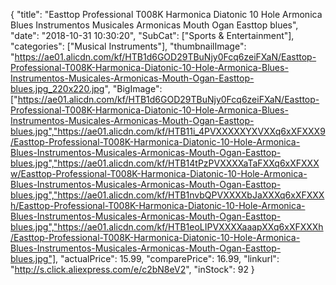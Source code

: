 {
	"title": "Easttop Professional T008K Harmonica Diatonic 10 Hole Armonica Blues Instrumentos Musicales Armonicas Mouth Ogan Easttop blues",
	"date": "2018-10-31 10:30:20",
	"SubCat": ["Sports & Entertainment"],
	"categories": ["Musical Instruments"],
	"thumbnailImage": "https://ae01.alicdn.com/kf/HTB1d6GOD29TBuNjy0Fcq6zeiFXaN/Easttop-Professional-T008K-Harmonica-Diatonic-10-Hole-Armonica-Blues-Instrumentos-Musicales-Armonicas-Mouth-Ogan-Easttop-blues.jpg_220x220.jpg",
	"BigImage": ["https://ae01.alicdn.com/kf/HTB1d6GOD29TBuNjy0Fcq6zeiFXaN/Easttop-Professional-T008K-Harmonica-Diatonic-10-Hole-Armonica-Blues-Instrumentos-Musicales-Armonicas-Mouth-Ogan-Easttop-blues.jpg","https://ae01.alicdn.com/kf/HTB11i_4PVXXXXXYXVXXq6xXFXXX9/Easttop-Professional-T008K-Harmonica-Diatonic-10-Hole-Armonica-Blues-Instrumentos-Musicales-Armonicas-Mouth-Ogan-Easttop-blues.jpg","https://ae01.alicdn.com/kf/HTB14tPzPVXXXXaTaFXXq6xXFXXXw/Easttop-Professional-T008K-Harmonica-Diatonic-10-Hole-Armonica-Blues-Instrumentos-Musicales-Armonicas-Mouth-Ogan-Easttop-blues.jpg","https://ae01.alicdn.com/kf/HTB1nvbQPVXXXXbJaXXXq6xXFXXXh/Easttop-Professional-T008K-Harmonica-Diatonic-10-Hole-Armonica-Blues-Instrumentos-Musicales-Armonicas-Mouth-Ogan-Easttop-blues.jpg","https://ae01.alicdn.com/kf/HTB1eoLIPVXXXXaaapXXq6xXFXXXh/Easttop-Professional-T008K-Harmonica-Diatonic-10-Hole-Armonica-Blues-Instrumentos-Musicales-Armonicas-Mouth-Ogan-Easttop-blues.jpg"],
	"actualPrice": 15.99,
	"comparePrice": 16.99,
	"linkurl": "http://s.click.aliexpress.com/e/c2bN8eV2",
	"inStock": 92
}
